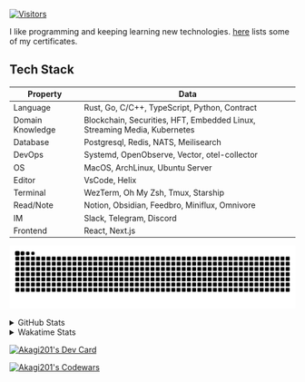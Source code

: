 <!-- markdownlint-disable MD041 MD010 MD033 -->
[![Visitors](https://api.visitorbadge.io/api/daily?path=Akagi201%2FAkagi201&label=Visitors%20Today&countColor=%2337d67a)](https://visitorbadge.io/status?path=Akagi201%2FAkagi201)

I like programming and keeping learning new technologies. [here](https://github.com/Akagi201/blockchain) lists some of my certificates.

## Tech Stack

| Property         	| Data                                                                               	|
|------------------	|------------------------------------------------------------------------------------	|
| Language         	| Rust, Go, C/C++, TypeScript, Python, Contract                                       |
| Domain Knowledge 	| Blockchain, Securities, HFT, Embedded Linux, Streaming Media, Kubernetes            |
| Database         	| Postgresql, Redis, NATS, Meilisearch                                                   |
| DevOps            | Systemd, OpenObserve, Vector, otel-collector                                        |
| OS               	| MacOS, ArchLinux, Ubuntu Server                                                     |
| Editor           	| VsCode, Helix                                                                       |
| Terminal          | WezTerm, Oh My Zsh, Tmux, Starship                                                  |
| Read/Note         | Notion, Obsidian, Feedbro, Miniflux, Omnivore                                       |
| IM               	| Slack, Telegram, Discord                                                            |
| Frontend          | React, Next.js                                                                      |

[![github contribution grid snake animation](https://raw.githubusercontent.com/Akagi201/Akagi201/output/github-contribution-grid-snake.svg#gh-light-mode-only)](https://github.com/Akagi201)

<details>
<summary>GitHub Stats</summary>
  <a href="https://github.com/Akagi201"><img alt="Profile Detail" src="https://raw.githubusercontent.com/Akagi201/Akagi201/master/profile-summary-card-output/dracula/0-profile-details.svg" /></a>
  <a href="https://github.com/Akagi201"><img alt="Github Stats" src="https://raw.githubusercontent.com/Akagi201/Akagi201/master/profile-summary-card-output/dracula/3-stats.svg" /></a>
  <a href="https://github.com/Akagi201"><img alt="Lang By Commits" src="https://raw.githubusercontent.com/Akagi201/Akagi201/master/profile-summary-card-output/dracula/2-most-commit-language.svg" /></a>
</details>

<details>
<summary>Wakatime Stats</summary>
<br>

<!--START_SECTION:waka-->

```txt
From: 16 April 2024 - To: 23 April 2024

Total Time: 67 hrs 12 mins

Other        43 hrs 56 mins  ████████████████▒░░░░░░░░   65.37 %
Rust         14 hrs 28 mins  █████▒░░░░░░░░░░░░░░░░░░░   21.54 %
sh           3 hrs 53 mins   █▒░░░░░░░░░░░░░░░░░░░░░░░   05.78 %
Solidity     2 hrs 38 mins   █░░░░░░░░░░░░░░░░░░░░░░░░   03.92 %
Markdown     1 hr 26 mins    ▓░░░░░░░░░░░░░░░░░░░░░░░░   02.15 %
Python       14 mins         ░░░░░░░░░░░░░░░░░░░░░░░░░   00.36 %
JSON         12 mins         ░░░░░░░░░░░░░░░░░░░░░░░░░   00.32 %
TypeScript   10 mins         ░░░░░░░░░░░░░░░░░░░░░░░░░   00.26 %
TOML         4 mins          ░░░░░░░░░░░░░░░░░░░░░░░░░   00.11 %
YAML         4 mins          ░░░░░░░░░░░░░░░░░░░░░░░░░   00.10 %
```

<!--END_SECTION:waka-->

</details>

<a href="https://dly.to/lajulH68cRC"><img src="https://api.daily.dev/devcards/v2/0PgLIuTCuccboR3DWDI4I.png?type=wide&r=z7i" width="900" alt="Akagi201's Dev Card"/></a>

<a href="https://www.codewars.com/users/Akagi201"><img alt="Akagi201's Codewars" src="https://www.codewars.com/users/Akagi201/badges/small"></a>
